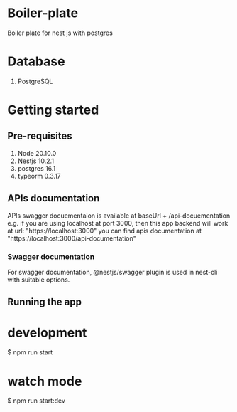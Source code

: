 # Boiler-plate
Boiler plate for nest js with postgres

# Database
1. PostgreSQL 

# Getting started

## Pre-requisites
1. Node 20.10.0
2. Nestjs 10.2.1
3. postgres 16.1
4. typeorm 0.3.17

## APIs documentation 
APIs swagger docuementaion is available at baseUrl + /api-docuementation
e.g.
if you are using localhost at port 3000, then this app backend will work at url: "https://localhost:3000"
you can find apis documentation at "https://localhost:3000/api-documentation" 

### Swagger documentation
For swagger documentation, @nestjs/swagger plugin is used in nest-cli with suitable options.

## Running the app

# development
$ npm run start

# watch mode
$ npm run start:dev
